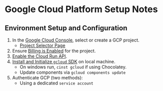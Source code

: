 # Google Cloud Platform Setup Notes

## Environment Setup and Configuration

1. In the [Google Cloud Console](https://console.cloud.google.com/), select or create a GCP project.
   - [Project Selector Page](https://console.cloud.google.com/projectselector2/home/dashboard?_ga=2.153494008.1742946965.1610938789-26772365.1609112598)
2. Ensure [Billing is Enabled](https://cloud.google.com/billing/docs/how-to/modify-project) for the project.
3. [Enable the Cloud Run API](http://console.cloud.google.com/apis/library/run.googleapis.com?_ga=2.220194521.1742946965.1610938789-26772365.1609112598).
4. [Install and Initialize `gcloud` SDK](https://cloud.google.com/sdk/docs/) on local machine.
   - On windows run, `cinst gcloud` if using Chocolatey.
   - Update components via `gcloud components update`
5. Authenticate GCP (two methods):
   - Using a dedicated `service account`
